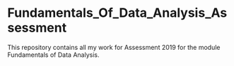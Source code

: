 # Fundamentals_Of_Data_Analysis_Assessment
This repository contains all my work for Assessment 2019 for the module Fundamentals of Data Analysis.
